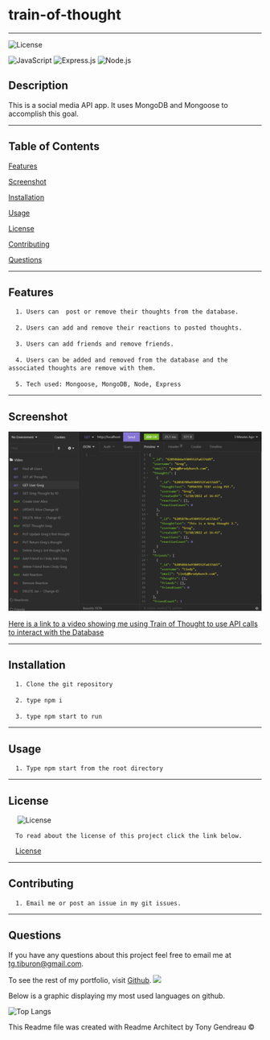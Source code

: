 # train-of-thought
---

  ![License](https://img.shields.io/github/license/tgtiburon/train-of-thought?style=flat-square)
  
  ![JavaScript](https://img.shields.io/badge/JavaScript-F7DF1E?style=for-the-badge&logo=javascript&logoColor=black) 
  ![Express.js](https://img.shields.io/badge/express.js-%23404d59.svg?style=for-the-badge&logo=express&logoColor=%2361DAFB) 
  ![Node.js](https://img.shields.io/badge/Node.js-43853D?style=for-the-badge&logo=node.js&logoColor=white) 
## Description

This is a social media API app.  It uses MongoDB and Mongoose to accomplish this goal.

---
  ## Table of Contents

  [Features](#features)

  [Screenshot](#screenshot)

  [Installation](#installation)
    
  [Usage](#usage)
    
  [License](#license)
    
  [Contributing](#contributing)

  [Questions](#questions)
  
  

---

## Features

      1. Users can  post or remove their thoughts from the database. 

      2. Users can add and remove their reactions to posted thoughts.

      3. Users can add friends and remove friends.

      4. Users can be added and removed from the database and the associated thoughts are remove with them. 

      5. Tech used: Mongoose, MongoDB, Node, Express

     
---

## Screenshot 
  ![](trainofthought.PNG)
  
 

  [Here is a link to a video showing me using Train of Thought to use API calls to interact with the Database]( https://watch.screencastify.com/v/FfuMSsactjQknrvWWpu0)

  ---

  ## Installation

      1. Clone the git repository

      2. type npm i 

      3. type npm start to run 
---
  ## Usage

      1. Type npm start from the root directory 


  ---
  ## License 

  &emsp; ![License](https://img.shields.io/github/license/tgtiburon/train-of-thought?style=flat-square)

      To read about the license of this project click the link below.

  &emsp;[License](https://github.com/tgtiburon/train-of-thought/blob/main/LICENSE) 

  ---
  ## Contributing

      1. Email me or post an issue in my git issues. 


---
## Questions

If you have any questions about this project feel free to email me at <tg.tiburon@gmail.com>.  

To see the rest of my portfolio, visit [Github](https://github.com/tgtiburon).
![](./images/GitHub-Mark-32px.png)

Below is a graphic displaying my most used languages on github.

![Top Langs](https://github-readme-stats.vercel.app/api/top-langs/?username=tgtiburon)


This Readme file was created with Readme Architect by Tony Gendreau &copy;
